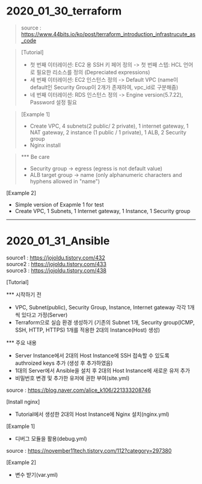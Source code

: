 # 2020_01_30_terraform

>source : https://www.44bits.io/ko/post/terraform_introduction_infrastrucute_as_code

>[Tutorial]
>- 첫 번째 이터레이션: EC2 용 SSH 키 페어 정의 -> 첫 번째 스텝: HCL 언어로 필요한 리소스를 정의 (Depreciated expressions)
>- 세 번째 이터레이션: EC2 인스턴스 정의 -> Default VPC (name이 default인 Security Group이 2개가 존재하여, vpc_id로 구분해줌)
>- 네 번째 이터레이션: RDS 인스턴스 정의 -> Engine version(5.7.22), Password 설정 필요  

>[Example 1]
>- Create VPC, 4 subnets(2 public/ 2 private), 1 internet gateway, 1 NAT gateway, 2 instance (1 public / 1 private), 1 ALB, 2 Security group
>- Nginx install

>*** Be care
>- Security group -> egress (egress is not default value)
>- ALB target group -> name (only alphanumeric characters and hyphens allowed in "name")  

[Example 2]
- Simple version of Exapmle 1 for test
- Create VPC, 1 Subnets, 1 Internet gateway, 1 Instance, 1 Security group
------------------------------

# 2020_01_31_Ansible

source1 : https://jojoldu.tistory.com/432  
source2 : https://jojoldu.tistory.com/433  
source3 : https://jojoldu.tistory.com/438  

[Tutorial]

*** 시작하기 전
- VPC, Subnet(public), Security Group, Instance, Internet gateway 각각 1개씩 있다고 가정(Server)
- Terraform으로 실습 환경 생성하기 (기존의 Subnet 1개, Security group(ICMP, SSH, HTTP, HTTPS) 1개를 적용한 2대의 Instance(Host) 생성)

*** 주요 내용
- Server Instance에서 2대의 Host Instance에 SSH 접속할 수 있도록 authroized keys 추가 (생성 후 추가하였음)
- 1대의 Server에서 Ansible을 설치 후 2대의 Host Instance에 새로운 유저 추가
- 비밀번호 변경 및 추가한 유저에 권한 부여(site.yml)


source : https://blog.naver.com/alice_k106/221333208746

[Install nginx]
- Tutorial에서 생성한 2대의 Host Instance에 Nginx 설치(nginx.yml)

[Example 1]
- 디버그 모듈을 활용(debug.yml)

source : https://november11tech.tistory.com/112?category=297380

[Example 2]
- 변수 받기(var.yml)